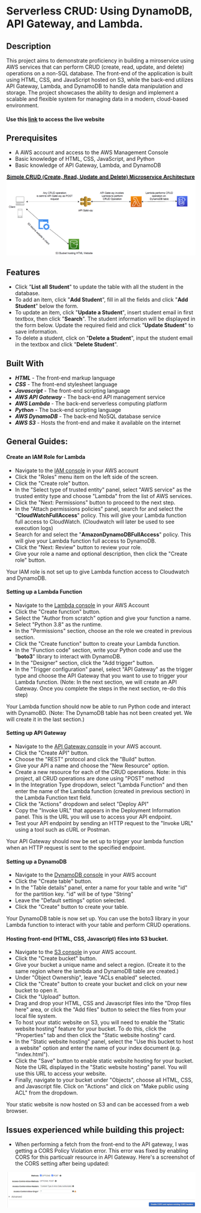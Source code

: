 # Serverless CRUD: Using DynamoDB, API Gateway, and Lambda.

## Description
This project aims to demonstrate proficiency in building a miroservice using AWS services that can perform CRUD (create, read, update, and delete) operations on a non-SQL database. The front-end of the application is built using HTML, CSS, and JavaScript hosted on S3, while the back-end utilizes API Gateway, Lambda, and DynamoDB to handle data manipulation and storage. The project showcases the ability to design and implement a scalable and flexible system for managing data in a modern, cloud-based environment.

#### Use this [link](http://crud-operation-static-web.s3-website-us-east-1.amazonaws.com/) to access the live website


## Prerequisites
* A AWS account and access to the AWS Management Console
* Basic knowledge of HTML, CSS, JavaScript, and Python
* Basic knowledge of API Gateway, Lambda, and DynamoDB

![Microservice Architecture Diagram](./images/Simple%20CRUD%20Microservice%20Architecture.PNG "Architecture Diagram")


## Features
* Click "**List all Student**" to update the table with all the student in the database.
* To add an item, click "**Add Student**", fill in all the fields and click "**Add Student**" below the form.
* To update an item, click "**Update a Student**", insert student email in first textbox, then click "**Search**". The student information will be displayed in the form below. Update the required field and click "**Update Student**" to save information.
* To delete a student, click on "**Delete a Student**", input the student email in the textbox and click "**Delete Student**".

## Built With
* **_HTML_** - The front-end markup language
* **_CSS_** - The front-end stylesheet language
* **_Javascript_** - The front-end scripting language
* **_AWS API Gateway_** - The back-end API management service
* **_AWS Lambda_** - The back-end serverless computing platform
* **_Python_** - The back-end scripting language
* **_AWS DynamoDB_** - The back-end NoSQL database service
* **_AWS S3_** - Hosts the front-end and make it available on the internet

## General Guides:
#### Create an IAM Role for Lambda
* Navigate to the [IAM console](https://us-east-1.console.aws.amazon.com/iamv2/home?region=us-east-1#/home) in your AWS account
* Click the "Roles" menu item on the left side of the screen.
* Click the "Create role" button.
* In the "Select type of trusted entity" panel, select "AWS service" as the trusted entity type and choose "Lambda" from the list of AWS services.
* Click the "Next: Permissions" button to proceed to the next step.
* In the "Attach permissions policies" panel, search for and select the "**CloudWatchFullAccess**" policy. This will give your Lambda function full access to CloudWatch. (Cloudwatch will later be used to see execution logs)
* Search for and select the "**AmazonDynamoDBFullAccess**" policy. This will give your Lambda function full access to DynamoDB.
* Click the "Next: Review" button to review your role.
* Give your role a name and optional description, then click the "Create role" button.

Your IAM role is not set up to give Lambda function access to Cloudwatch and DynamoDB.

#### Setting up a Lambda Function
* Navigate to the [Lambda console](https://us-east-1.console.aws.amazon.com/lambda/home?region=us-east-1#/functions) in your AWS Account
* Click the "Create function" button.
* Select the "Author from scratch" option and give your function a name.
* Select "Python 3.8" as the runtime.
* In the "Permissions" section, choose an the role we created in previous section.
* Click the "Create function" button to create your Lambda function.
* In the "Function code" section, write your Python code and use the "**boto3**" library to interact with DynamoDB.
* In the "Designer" section, click the "Add trigger" button.
* In the "Trigger configuration" panel, select "API Gateway" as the trigger type and choose the API Gateway that you want to use to trigger your Lambda function. (Note: In the next section, we will create an API Gateway. Once you complete the steps in the next section, re-do this step)

Your Lambda function should now be able to run Python code and interact with DynamoBD. (Note: The DynamoDB table has not been created yet. We will create it in the last section.)

#### Setting up API Gateway
* Navigate to the [API Gateway console](https://us-east-1.console.aws.amazon.com/apigateway/main/apis?region=us-east-1) in your AWS account.
* Click the "Create API" button.
* Choose the "REST" protocol and click the "Build" button.
* Give your API a name and choose the "New Resource" option.
* Create a new resource for each of the CRUD operations. Note: in this project, all CRUD operations are done using "POST" method
* In the Integration Type dropdown, select "Lambda Function" and then enter the name of the Lambda function (created in previous section) in the Lambda Function text field. 
* Click the "Actions" dropdown and select "Deploy API"
* Copy the "Invoke URL" that appears in the Deployment Information panel. This is the URL you will use to access your API endpoint.
* Test your API endpoint by sending an HTTP request to the "Invoke URL" using a tool such as cURL or Postman.

Your API Gateway should now be set up to trigger your lambda function when an HTTP request is sent to the specified endpoint.

#### Setting up a DynamoDB
* Navigate to the [DynamoDB console](https://us-east-1.console.aws.amazon.com/dynamodbv2/home?region=us-east-1#dashboard) in your AWS account
* Click the "Create table" button.
* In the "Table details" panel, enter a name for your table and write "id" for the partition key. "id" will be of type "String"
* Leave the "Default settings" option selected.
* Click the "Create" button to create your table.

Your DynamoDB table is now set up. You can use the boto3 library in your Lambda function to interact with your table and perform CRUD operations.

#### Hosting front-end (HTML, CSS, Javascript) files into S3 bucket.
* Navigate to the [S3 console](https://s3.console.aws.amazon.com/s3/buckets?region=us-east-1) in your AWS account.
* Click the "Create bucket" button.
* Give your bucket a unique name and select a region. (Create it to the same region where the lambda and DynamoDB table are created.)
* Under "Object Ownership", leave "ACLs enabled" selected.
* Click the "Create" button to create your bucket and click on your new bucket to open it.
* Click the "Upload" button.
* Drag and drop your HTML, CSS and Javascript files into the "Drop files here" area, or click the "Add files" button to select the files from your local file system. 
* To host your static website on S3, you will need to enable the "Static website hosting" feature for your bucket. To do this, click the "Properties" tab and then click the "Static website hosting" card.
* In the "Static website hosting" panel, select the "Use this bucket to host a website" option and enter the name of your index document (e.g. "index.html").
* Click the "Save" button to enable static website hosting for your bucket. Note the URL displayed in the "Static website hosting" panel. You will use this URL to access your website.
* Finally, navigate to your bucket under "Objects", choose all HTML, CSS, and Javascript file. Click on "Actions" and click on "Make public using ACL" from the dropdown.

Your static website is now hosted on S3 and can be accessed from a web browser. 


## Issues experienced while building this project:
* When performing a fetch from the front-end to the API gateway, I was getting a CORS Policy Violation error. This error was fixed by enabling CORS for this particualr resource in API Gateway. Here's a screenshot of the CORS setting after being updated:

![CORS Setting in API Gateway](./images/CORS_setting.PNG "CORS Setting")


